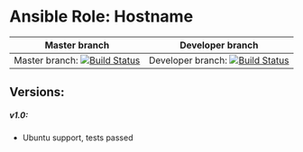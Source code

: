 Ansible Role: Hostname
=========
| Master branch | Developer branch | 
|:---:|:---:|
| Master branch: [![Build Status](https://travis-ci.org/insspb/ansible-role-hostname.svg?branch=master)](https://travis-ci.org/insspb/ansible-role-hostname) | Developer branch: [![Build Status](https://travis-ci.org/insspb/ansible-role-hostname.svg?branch=develop)](https://travis-ci.org/insspb/ansible-role-hostname) |

Versions:
------------

##### v1.0:
 - Ubuntu support, tests passed
